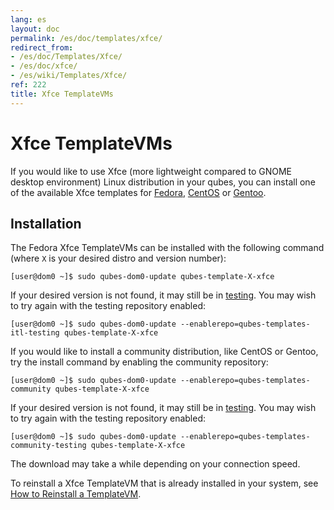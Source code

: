 ```yaml
---
lang: es
layout: doc
permalink: /es/doc/templates/xfce/
redirect_from:
- /es/doc/Templates/Xfce/
- /es/doc/xfce/
- /es/wiki/Templates/Xfce/
ref: 222
title: Xfce TemplateVMs
---
```


# Xfce TemplateVMs
<a id="xfce-templatevms"></a>

If you would like to use Xfce (more lightweight compared to GNOME desktop environment) Linux distribution in your qubes,
you can install one of the available Xfce templates for [Fedora], [CentOS] or [Gentoo].

## Installation
<a id="installation"></a>

The Fedora Xfce TemplateVMs can be installed with the following command (where `X` is your desired distro and version number):

```
[user@dom0 ~]$ sudo qubes-dom0-update qubes-template-X-xfce
```

If your desired version is not found, it may still be in [testing].
You may wish to try again with the testing repository enabled:

```
[user@dom0 ~]$ sudo qubes-dom0-update --enablerepo=qubes-templates-itl-testing qubes-template-X-xfce
```

If you would like to install a community distribution, like CentOS or Gentoo, try the install command by enabling the community repository:

```
[user@dom0 ~]$ sudo qubes-dom0-update --enablerepo=qubes-templates-community qubes-template-X-xfce
```

If your desired version is not found, it may still be in [testing].
You may wish to try again with the testing repository enabled:

```
[user@dom0 ~]$ sudo qubes-dom0-update --enablerepo=qubes-templates-community-testing qubes-template-X-xfce
```

The download may take a while depending on your connection speed.

To reinstall a Xfce TemplateVM that is already installed in your system, see [How to Reinstall a TemplateVM].

[How to Reinstall a TemplateVM]: /es/doc/reinstall-template/
[TemplateVMs]: /es/doc/templates/
[Fedora]: /es/doc/templates/fedora/
[Debian]: /es/doc/templates/debian/
[CentOS]: /es/doc/templates/centos/
[Gentoo]: /es/doc/templates/gentoo/
[testing]: /es/doc/testing/
